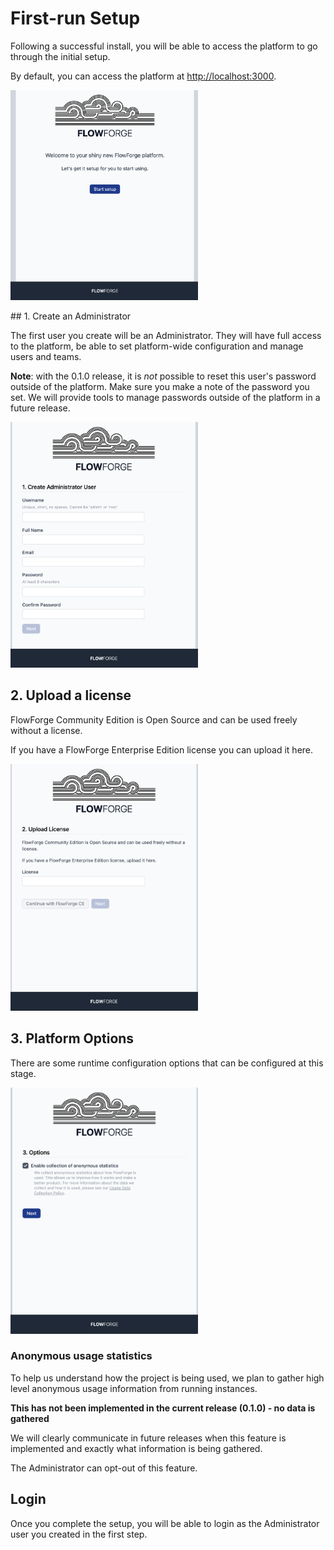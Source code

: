 # First-run Setup

Following a successful install, you will be able to access the platform to go
through the initial setup.

By default, you can access the platform at [http://localhost:3000](http://localhost:3000).

<img src="images/setup-01.png" width=300 />

## 1. Create an Administrator

The first user you create will be an Administrator. They will have full access
to the platform, be able to set platform-wide configuration and manage users and teams.

**Note**: with the 0.1.0 release, it is *not* possible to reset this user's password
outside of the platform. Make sure you make a note of the password you set. We will
provide tools to manage passwords outside of the platform in a future release.

<img src="images/setup-02-user.png" width=300 />

## 2. Upload a license

FlowForge Community Edition is Open Source and can be used freely without a license.

If you have a FlowForge Enterprise Edition license you can upload it here.

<img src="images/setup-03-license.png" width=300 />

## 3. Platform Options

There are some runtime configuration options that can be configured at this stage.

<img src="images/setup-04-options.png" width=300 />

### Anonymous usage statistics

To help us understand how the project is being used, we plan to gather high level
anonymous usage information from running instances.

**This has not been implemented in the current release (0.1.0) - no data is gathered**

We will clearly communicate in future releases when this feature is implemented
and exactly what information is being gathered.

The Administrator can opt-out of this feature.

## Login

Once you complete the setup, you will be able to login as the Administrator user
you created in the first step.
